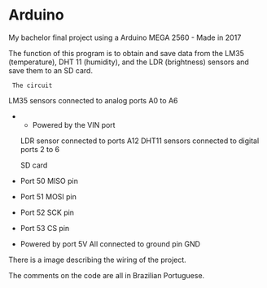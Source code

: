 # Arduino
My bachelor final project using a Arduino MEGA 2560 - Made in 2017

The function of this program is to obtain and save data from the LM35 (temperature), DHT 11 (humidity), and the LDR (brightness) sensors and save them to an SD card.

     The circuit
   LM35 sensors connected to analog ports A0 to A6
 * * Powered by the VIN port

   LDR sensor connected to ports A12
   DHT11 sensors connected to digital ports 2 to 6

    SD card
 * Port 50 MISO pin
 * Port 51 MOSI pin
 * Port 52 SCK pin
 * Port 53 CS pin
 * Powered by port 5V
   All connected to ground pin GND

There is a image describing the wiring of the project.

The comments on the code are all in Brazilian Portuguese.
